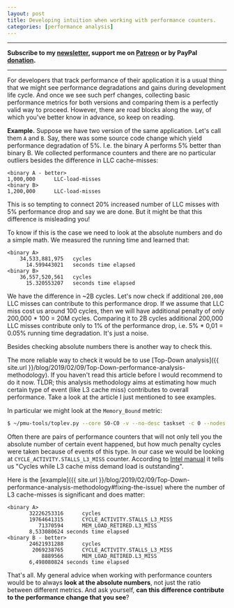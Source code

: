 ```yaml
---
layout: post
title: Developing intuition when working with performance counters.
categories: [performance analysis]
---
```


------
**Subscribe to my [newsletter](https://products.easyperf.net/newsletter), support me on [Patreon](https://www.patreon.com/dendibakh) or by PayPal [donation](https://www.paypal.com/cgi-bin/webscr?cmd=_donations&business=TBM3NW8TKTT34&currency_code=USD&source=url).**

------

For developers that track performance of their application it is a usual thing that we might see performance degradations and gains during development life cycle. And once we see such perf changes, collecting basic performance metrics for both versions and comparing them is a perfectly valid way to proceed. However, there are road blocks along the way, of which you've better know in advance, so keep on reading.

**Example.** Suppose we have two version of the same application. Let's call them `A` and `B`. Say, there was some source code change which yield performance degradation of 5%. I.e. the binary A performs 5% better than binary B. We collected performance counters and there are no particular outliers besides the difference in LLC cache-misses:
```
<binary A - better>
1,000,000      LLC-load-misses
<binary B>
1,200,000      LLC-load-misses
```

This is so tempting to connect 20% increased number of LLC misses with 5% performance drop and say we are done. But it might be that this difference is misleading you!

To know if this is the case we need to look at the absolute numbers and do a simple math. We measured the running time and learned that:

```
<binary A>
    34,533,881,975   cycles
      14.599443021   seconds time elapsed
<binary B>
    36,557,520,561   cycles
      15.320553207   seconds time elapsed
```

We have the difference in ~2B cycles. Let's now check if additional `200,000` LLC misses can contribute to this performance drop. If we assume that LLC miss cost us around 100 cycles, then we will have additional penalty of only 200,000 * 100 = 20M cycles. Comparing it to 2B cycles additional 200,000 LLC misses contribute only to 1% of the performance drop, i.e. 5% * 0,01 = 0.05% running time degradation. It's just a noise.

Besides checking absolute numbers there is another way to check this. 

The more reliable way to check it would be to use [Top-Down analysis]({{ site.url }}/blog/2019/02/09/Top-Down-performance-analysis-methodology). If you haven't read this article before I would recommend to do it now. TLDR; this analysis methodology aims at estimating how much certain type of event (like L3 cache miss) contributes to overall performance. Take a look at the article I just mentioned to see examples.

In particular we might look at the `Memory_Bound` metric:
```bash
$ ~/pmu-tools/toplev.py --core S0-C0 -v --no-desc taskset -c 0 --nodes Memory_Bound <your_app>
```

Often there are pairs of performance counters that will not only tell you the absolute number of certain event happened, but how much penalty cycles were taken because of events of this type. In our case we would be looking at `CYCLE_ACTIVITY.STALLS_L3_MISS` counter. According to [Intel manual]() it tells us "Cycles while L3 cache miss demand load is outstanding".

Here is the [example]({{ site.url }}/blog/2019/02/09/Top-Down-performance-analysis-methodology#fixing-the-issue) where the number of L3 cache-misses is significant and does matter:

```
<binary A>
       32226253316      cycles                                                      
       19764641315      CYCLE_ACTIVITY.STALLS_L3_MISS 
          71370594      MEM_LOAD_RETIRED.L3_MISS 
       8,533080624 seconds time elapsed
<binary B - better>
       24621931288      cycles                                                      
        2069238765      CYCLE_ACTIVITY.STALLS_L3_MISS                                   
           8889566      MEM_LOAD_RETIRED.L3_MISS                                    
       6,498080824 seconds time elapsed
```

That's all. My general advice when working with performance counters would be to always **look at the absolute numbers**, not just the ratio between different metrics. And ask yourself, **can this difference contribute to the performance change that you see**?
